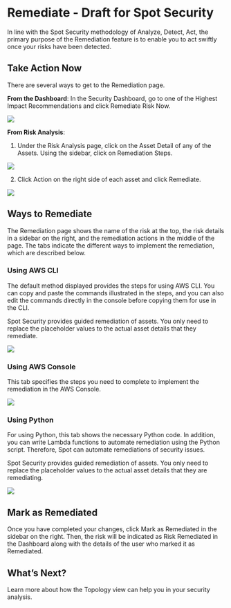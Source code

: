 # Remediate - Draft for Spot Security

In line with the Spot Security methodology of Analyze, Detect, Act, the primary purpose of the Remediation feature is to enable you to act swiftly once your risks have been detected.

## Take Action Now
There are several ways to get to the Remediation page.

**From the Dashboard**:
In the Security Dashboard, go to one of the Highest Impact Recommendations and click Remediate Risk Now.

<img src="/spot-security/_media/remediation-a.png" />

**From Risk Analysis**:
1. Under the Risk Analysis page, click on the Asset Detail of any of the Assets. Using the sidebar, click on Remediation Steps.
<img src="/spot-security/_media/remediation-b.png" />

2. Click Action on the right side of each asset and click Remediate.
<img src="/spot-security/_media/remediation-g.png" />

## Ways to Remediate

The Remediation page shows the name of the risk at the top, the risk details in a sidebar on the right, and the remediation actions in the middle of the page. The tabs indicate the different ways to implement the remediation, which are described below.

### Using AWS CLI
The default method displayed provides the steps for using AWS CLI. You can copy and paste the commands illustrated in the steps, and you can also edit the commands directly in the console before copying them for use in the CLI.

Spot Security provides guided remediation of assets. You only need to replace the placeholder values to the actual asset details that they remediate.

<img src="/spot-security/_media/remediation-c.png" />

### Using AWS Console
This tab specifies the steps you need to complete to implement the remediation in the AWS Console.

<img src="/spot-security/_media/remediation-e.png" />

### Using Python
For using Python, this tab shows the necessary Python code. In addition, you can write Lambda functions to automate remediation using the Python script. Therefore, Spot can automate remediations of security issues.

Spot Security provides guided remediation of assets. You only need to replace the placeholder values to the actual asset details that they are remediating.

<img src="/spot-security/_media/remediation-f.png" />

## Mark as Remediated
Once you have completed your changes, click Mark as Remediated in the sidebar on the right. Then, the risk will be indicated as Risk Remediated in the Dashboard along with the details of the user who marked it as Remediated.

## What’s Next?
Learn more about how the Topology view can help you in your security analysis.
